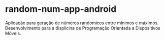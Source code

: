 # random-num-app-android
Aplicação para geração de números randomicos entre mínimos e máximos. Desenvolvimento para a displicina de Programação Orientada a Dispositivos Móveis.
